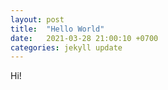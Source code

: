 ```yaml
---
layout: post
title:  "Hello World"
date:   2021-03-28 21:00:10 +0700
categories: jekyll update
---
```


Hi!
